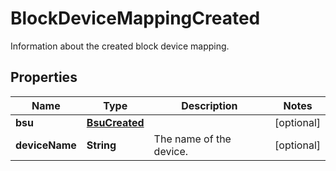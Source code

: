 

# BlockDeviceMappingCreated

Information about the created block device mapping.

## Properties

| Name | Type | Description | Notes |
|------------ | ------------- | ------------- | -------------|
|**bsu** | [**BsuCreated**](BsuCreated.md) |  |  [optional] |
|**deviceName** | **String** | The name of the device. |  [optional] |



